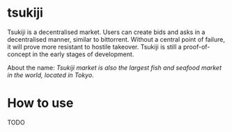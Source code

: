 # tsukiji
Tsukiji is a decentralised market. Users can create bids and asks in a decentralised manner, similar to bittorrent. Without a central point of failure, it will prove more resistant to hostile takeover. Tsukiji is still a proof-of-concept in the early stages of development.

About the name: *Tsukiji market is also the largest fish and seafood market in the world, located in Tokyo*.

# How to use
TODO
